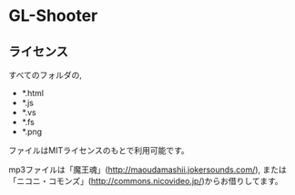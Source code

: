 GL-Shooter
==========

ライセンス
----------

すべてのフォルダの,

- *.html
- *.js
- *.vs
- *.fs
- *.png

ファイルはMITライセンスのもとで利用可能です。

mp3ファイルは「魔王魂」(http://maoudamashii.jokersounds.com/), または「ニコニ・コモンズ」(http://commons.nicovideo.jp/)からお借りしてます。
